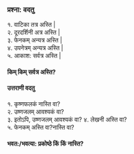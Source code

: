 
### प्रश्ना: वदतु  

१. वाटिका तत्र अस्ति |  
२. दूरदर्शिनी अत्र अस्ति |  
३. फेनकम् अन्यत्र अस्ति |  
४. उपनेत्रम् अन्यत्र अस्ति |  
५. आकाश: सर्वत्र अस्ति |

#### किम् किम् सर्वत्र अस्ति?
#### उत्तराणी वदतु 
१. कृष्णफलकं नास्ति वा?  
२. उष्णजलम् आवश्यकं वा?  
३. इतोऽपि, उष्णजलम् आवश्यकं वा?
४. लेखनी अस्ति वा?   
५. फेनकम् अस्ति वा?नास्ति वा?

#### भवत:/भवत्या: प्रकोष्ठे किं किं नास्ति?